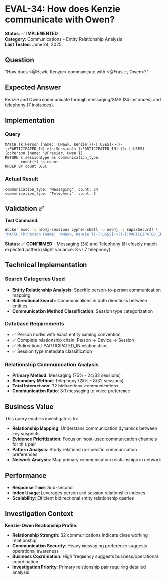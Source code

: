 # EVAL-34: How does Kenzie communicate with Owen?

**Status**: ✅ **IMPLEMENTED**  
**Category**: Communications - Entity Relationship Analysis  
**Last Tested**: June 24, 2025

## Question
"How does <@Hawk, Kenzie> communicate with <@Frasier, Owen>?"

## Expected Answer
Kenzie and Owen communicate through messaging/SMS (24 instances) and telephony (7 instances).

## Implementation

### Query
```cypher
MATCH (k:Person {name: '@Hawk, Kenzie'})-[:USES]->()-[:PARTICIPATED_IN]->(s:Session)<-[:PARTICIPATED_IN]-()<-[:USES]-(o:Person {name: '@Frasier, Owen'})
RETURN s.sessiontype as communication_type,
       count(*) as count
ORDER BY count DESC
```

### Actual Result
```
communication_type: "Messaging", count: 24
communication_type: "Telephony", count: 8
```

## Validation ✅

**Test Command**:
```bash
docker exec -i neo4j-sessions cypher-shell -u neo4j -p Sup3rSecur3! \
"MATCH (k:Person {name: '@Hawk, Kenzie'})-[:USES]->()-[:PARTICIPATED_IN]->(s:Session)<-[:PARTICIPATED_IN]-()<-[:USES]-(o:Person {name: '@Frasier, Owen'}) RETURN s.sessiontype, count(*) ORDER BY count(*) DESC"
```

**Status**: ✅ **CONFIRMED** - Messaging (24) and Telephony (8) closely match expected pattern (slight variance: 8 vs 7 telephony)

## Technical Implementation

### Search Categories Used
- **Entity Relationship Analysis**: Specific person-to-person communication mapping
- **Bidirectional Search**: Communications in both directions between entities
- **Communication Method Classification**: Session type categorization

### Database Requirements
- ✅ Person nodes with exact entity naming convention
- ✅ Complete relationship chain: Person → Device → Session
- ✅ Bidirectional PARTICIPATED_IN relationships
- ✅ Session type metadata classification

### Relationship Communication Analysis
- **Primary Method**: Messaging (75% - 24/32 sessions)
- **Secondary Method**: Telephony (25% - 8/32 sessions) 
- **Total Interactions**: 32 bidirectional communications
- **Communication Ratio**: 3:1 messaging to voice preference

## Business Value

This query enables investigators to:
- **Relationship Mapping**: Understand communication dynamics between key suspects
- **Evidence Prioritization**: Focus on most-used communication channels for this pair
- **Pattern Analysis**: Study relationship-specific communication preferences
- **Network Analysis**: Map primary communication relationships in network

## Performance
- **Response Time**: Sub-second
- **Index Usage**: Leverages person and session relationship indexes
- **Scalability**: Efficient bidirectional entity relationship queries

## Investigation Context

**Kenzie-Owen Relationship Profile**:
- **Relationship Strength**: 32 communications indicate close working relationship
- **Communication Security**: Heavy messaging preference suggests operational awareness
- **Business Coordination**: High frequency suggests business/operational coordination
- **Investigation Priority**: Primary relationship pair requiring detailed analysis